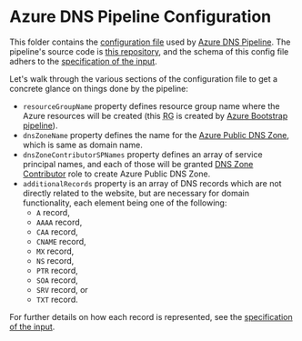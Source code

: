 # Azure DNS Pipeline Configuration
This folder contains the [configuration file](config.json) used by [Azure DNS Pipeline](..).
The pipeline's source code is [this repository](../src/resources.ts), and the schema of this config file adhers to the [specification of the input](../src/input.ts).

Let's walk through the various sections of the configuration file to get a concrete glance on things done by the pipeline:
- `resourceGroupName` property defines resource group name where the Azure resources will be created (this <abbr title="Resource Group">RG</abbr> is created by [Azure Bootstrap pipeline](../../bootstrap)).
- `dnsZoneName` property defines the name for the [Azure Public DNS Zone](https://docs.microsoft.com/en-us/azure/dns/dns-zones-records), which is same as domain name.
- `dnsZoneContributorSPNames` property defines an array of service principal names, and each of those will be granted [DNS Zone Contributor](https://docs.microsoft.com/en-us/azure/role-based-access-control/built-in-roles#dns-zone-contributor) role to create Azure Public DNS Zone.
- `additionalRecords` property is an array of DNS records which are not directly related to the website, but are necessary for domain functionality, each element being one of the following:
    - `A` record,
    - `AAAA` record,
    - `CAA` record,
    - `CNAME` record,
    - `MX` record,
    - `NS` record,
    - `PTR` record,
    - `SOA` record,
    - `SRV` record, or
    - `TXT` record.

For further details on how each record is represented, see the [specification of the input](../src/input.ts).